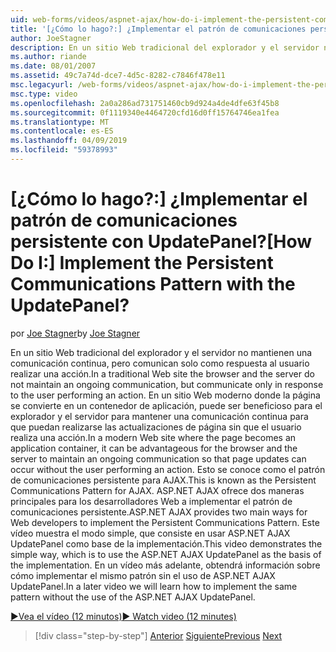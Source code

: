 ```yaml
---
uid: web-forms/videos/aspnet-ajax/how-do-i-implement-the-persistent-communications-pattern-with-the-updatepanel
title: '[¿Cómo lo hago?:] ¿Implementar el patrón de comunicaciones persistente con UpdatePanel? | Microsoft Docs'
author: JoeStagner
description: En un sitio Web tradicional del explorador y el servidor no mantienen una comunicación continua, pero comunican solo como respuesta al usuario realizar un acto...
ms.author: riande
ms.date: 08/01/2007
ms.assetid: 49c7a74d-dce7-4d5c-8282-c7846f478e11
msc.legacyurl: /web-forms/videos/aspnet-ajax/how-do-i-implement-the-persistent-communications-pattern-with-the-updatepanel
msc.type: video
ms.openlocfilehash: 2a0a286ad731751460cb9d924a4de4dfe63f45b8
ms.sourcegitcommit: 0f1119340e4464720cfd16d0ff15764746ea1fea
ms.translationtype: MT
ms.contentlocale: es-ES
ms.lasthandoff: 04/09/2019
ms.locfileid: "59378993"
---
```

# <a name="how-do-i-implement-the-persistent-communications-pattern-with-the-updatepanel"></a><span data-ttu-id="cfccf-104">[¿Cómo lo hago?:] ¿Implementar el patrón de comunicaciones persistente con UpdatePanel?</span><span class="sxs-lookup"><span data-stu-id="cfccf-104">[How Do I:] Implement the Persistent Communications Pattern with the UpdatePanel?</span></span>

<span data-ttu-id="cfccf-105">por [Joe Stagner](https://github.com/JoeStagner)</span><span class="sxs-lookup"><span data-stu-id="cfccf-105">by [Joe Stagner](https://github.com/JoeStagner)</span></span>

<span data-ttu-id="cfccf-106">En un sitio Web tradicional del explorador y el servidor no mantienen una comunicación continua, pero comunican solo como respuesta al usuario realizar una acción.</span><span class="sxs-lookup"><span data-stu-id="cfccf-106">In a traditional Web site the browser and the server do not maintain an ongoing communication, but communicate only in response to the user performing an action.</span></span> <span data-ttu-id="cfccf-107">En un sitio Web moderno donde la página se convierte en un contenedor de aplicación, puede ser beneficioso para el explorador y el servidor para mantener una comunicación continua para que puedan realizarse las actualizaciones de página sin que el usuario realiza una acción.</span><span class="sxs-lookup"><span data-stu-id="cfccf-107">In a modern Web site where the page becomes an application container, it can be advantageous for the browser and the server to maintain an ongoing communication so that page updates can occur without the user performing an action.</span></span> <span data-ttu-id="cfccf-108">Esto se conoce como el patrón de comunicaciones persistente para AJAX.</span><span class="sxs-lookup"><span data-stu-id="cfccf-108">This is known as the Persistent Communications Pattern for AJAX.</span></span> <span data-ttu-id="cfccf-109">ASP.NET AJAX ofrece dos maneras principales para los desarrolladores Web a implementar el patrón de comunicaciones persistente.</span><span class="sxs-lookup"><span data-stu-id="cfccf-109">ASP.NET AJAX provides two main ways for Web developers to implement the Persistent Communications Pattern.</span></span> <span data-ttu-id="cfccf-110">Este vídeo muestra el modo simple, que consiste en usar ASP.NET AJAX UpdatePanel como base de la implementación.</span><span class="sxs-lookup"><span data-stu-id="cfccf-110">This video demonstrates the simple way, which is to use the ASP.NET AJAX UpdatePanel as the basis of the implementation.</span></span> <span data-ttu-id="cfccf-111">En un vídeo más adelante, obtendrá información sobre cómo implementar el mismo patrón sin el uso de ASP.NET AJAX UpdatePanel.</span><span class="sxs-lookup"><span data-stu-id="cfccf-111">In a later video we will learn how to implement the same pattern without the use of the ASP.NET AJAX UpdatePanel.</span></span>

[<span data-ttu-id="cfccf-112">&#9654;Vea el vídeo (12 minutos)</span><span class="sxs-lookup"><span data-stu-id="cfccf-112">&#9654; Watch video (12 minutes)</span></span>](https://channel9.msdn.com/Blogs/ASP-NET-Site-Videos/how-do-i-implement-the-persistent-communications-pattern-with-the-updatepanel)

> [!div class="step-by-step"]
> <span data-ttu-id="cfccf-113">[Anterior](how-do-i-use-the-conditional-updatemode-of-the-updatepanel.md)
> [Siguiente](how-do-i-localize-an-aspnet-ajax-application.md)</span><span class="sxs-lookup"><span data-stu-id="cfccf-113">[Previous](how-do-i-use-the-conditional-updatemode-of-the-updatepanel.md)
[Next](how-do-i-localize-an-aspnet-ajax-application.md)</span></span>
